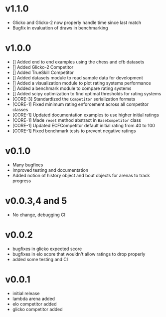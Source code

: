 v1.1.0
======

 * Glicko and Glicko-2 now properly handle time since last match 
 * Bugfix in evaluation of draws in benchmarking

v1.0.0
======

 * [] Added end to end examples using the chess and cfb datasets
 * [] Added Glicko-2 Competitor 
 * [] Added TrueSkill Competitor
 * [] Added datasets module to read sample data for development
 * [] Added a visualization module to plot rating systems performance
 * [] Added a benchmark module to compare rating systems
 * [] Added scipy optimization to find optimal thresholds for rating systems
 * [CORE-3] Standardized the `Competitor` serialization formats
 * [CORE-1] Fixed minimum rating enforcement across all competitor classes
 * [CORE-1] Updated documentation examples to use higher initial ratings
 * [CORE-1] Made `reset` method abstract in `BaseCompetitor` class
 * [CORE-1] Updated ECFCompetitor default initial rating from 40 to 100
 * [CORE-1] Fixed benchmark tests to prevent negative ratings

v0.1.0
======

 * Many bugfixes
 * Improved testing and documentation
 * Added notion of history object and bout objects for arenas to track progress
 
v0.0.3,4 and 5
==============

 * No change, debugging CI
 
v0.0.2
======

 * bugfixes in glicko expected score
 * bugfixes in elo score that wouldn't allow ratings to drop properly
 * added some testing and CI
 
v0.0.1
======

 * initial release
 * lambda arena added
 * elo competitor added
 * glicko competitor added